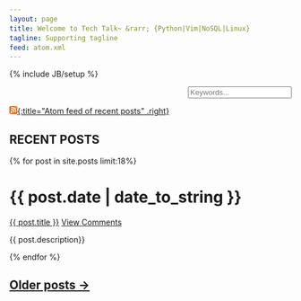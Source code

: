 ```yaml
---
layout: page
title: Welcome to Tech Talk~ &rarr; {Python|Vim|NoSQL|Linux}
tagline: Supporting tagline
feed: atom.xml
---
```

{% include JB/setup %}

<form action="/search.html" method="get" id="search_form">
<div align='right'>
<input type="text" name="q" placeholder="Keywords..." />
</div>
</form>

[![Feed icon](/images/feed-icon-14x14.png){:title="Atom feed of recent posts" .right}](/atom.xml)


## **RECENT POSTS**

{% for post in site.posts limit:18%}
<div class="section list">
<h1>{{ post.date | date_to_string }}</h1>
<p class="line">
<a class="title" href="{{ post.url }}">{{ post.title }}</a>
<a class="comments" href="{{ post.url }}/#disqus_thread">View Comments</a>
</p>
<p class="excerpt">{{ post.description}}</p>
</div>
{% endfor %}

## [**Older posts &rarr;**](/categories.html)

<script type="text/javascript">
//<![CDATA[
(function() {
     var links = document.getElementsByTagName('a');
     var query = '?';
     for(var i = 0; i < links.length; i++) {
         if(links[i].href.indexOf('#disqus_thread') >= 0) {
             query += 'url' + i + '=' + encodeURIComponent(links[i].href) + '&';
         }
     }
     document.write('<script type="text/javascript" src="http://disqus.com/forums/timstechtalk/get_num_replies.js' + query + '"></' + 'script>');
 })();
//]]>
</script>
